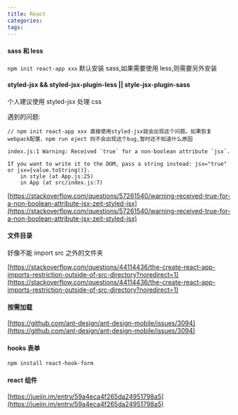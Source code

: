 ```yaml
---
title: React
categories:
tags:
---
```


#### sass 和 less

`npm init react-app xxx`
默认安装 sass,如果需要使用 less,则需要另外安装

#### styled-jsx && styled-jsx-plugin-less || style-jsx-plugin-sass

个人建议使用 styled-jsx 处理 css

遇到的问题:

```
// npm init react-app xxx 直接使用styled-jsx就会出现这个问题。如果恢复webpack配置，npm run eject 则不会出现这个bug,暂时还不知道什么原因

index.js:1 Warning: Received `true` for a non-boolean attribute `jsx`.

If you want to write it to the DOM, pass a string instead: jsx="true" or jsx={value.toString()}.
    in style (at App.js:25)
    in App (at src/index.js:7)
```

[https://stackoverflow.com/questions/57261540/warning-received-true-for-a-non-boolean-attribute-jsx-zeit-styled-jsx](https://stackoverflow.com/questions/57261540/warning-received-true-for-a-non-boolean-attribute-jsx-zeit-styled-jsx)

#### 文件目录

好像不能 import src 之外的文件夹

[https://stackoverflow.com/questions/44114436/the-create-react-app-imports-restriction-outside-of-src-directory?noredirect=1](https://stackoverflow.com/questions/44114436/the-create-react-app-imports-restriction-outside-of-src-directory?noredirect=1)

#### 按需加载

[https://github.com/ant-design/ant-design-mobile/issues/3094](https://github.com/ant-design/ant-design-mobile/issues/3094)

#### hooks 表单

`npm install react-hook-form`

#### react 组件

[https://juejin.im/entry/59a4eca4f265da24951798a5](https://juejin.im/entry/59a4eca4f265da24951798a5)
